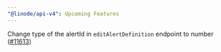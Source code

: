 ```yaml
---
"@linode/api-v4": Upcoming Features
---
```


Change type of the alertId in `editAlertDefinition` endpoint to number ([#11613](https://github.com/linode/manager/pull/11613))
